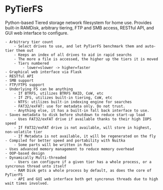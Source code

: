# PyTierFS
Python-based Tiered storage network filesystem for home use. Provides built-in RAMDisk, arbitrary tiering, FTP and SMB access, RESTful API, and GUI web interface to configure.

    - Arbitrary tier count
        - Select drives to use, and let PyTierFS benchmark them and auto-tier them out
        - Keeps an index of all drives to aid in rapid searchs
        - The more a file is accessed, the higher up the tiers it is moved
        - Tiers numbered
            - lower=slower -> higher=faster
    - Graphical web interface via Flask
    - RESTful API
    - SMB support
    - FTP/FTPS support
    - Underlying FS can be anything
        - If BTRFS, utilizes BTRFS RAID, CoW, etc
        - If ZFS, utilizes built-in tiering, CoW, etc
        - NTFS: utilizes built-in indexing engine for searches
        - FAT32/exFAT: use for metadata only. Do not trust.
        - Anything else, it has a built-in fall back interface to use.
    - Saves metadata to disk before shutdown to reduce start-up load
        - Uses FAT32/exFAT drive if available thanks to their high IOPS speed
        - If FAT32/exFAT drive is not available, will store in highest, non-volatile tier
        - If Metadata is not available, it will be regenerated on the fly
    - Compiled for better speed and portability with Nuitka
        - Some parts will be written in Rust
    - Uses advanced memory management to reduce memory overhead
    - OOP-based design
    - Dynamically Multi-threaded
        - Users can configure if a given tier has a whole process, or a syncronus thread unto itself
        - RAM Disk gets a whole process by default, as does the core of PyTierFS
        - API and GUI web interface both get syncronus threads due to high wait times involved.
